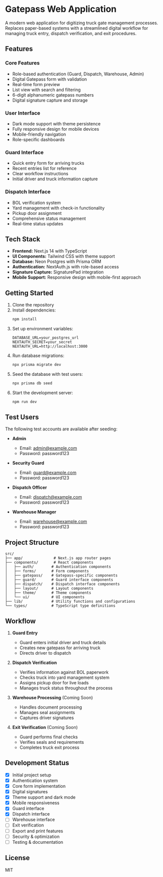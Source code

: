 # Gatepass Web Application

A modern web application for digitizing truck gate management processes. Replaces paper-based systems with a streamlined digital workflow for managing truck entry, dispatch verification, and exit procedures.

## Features

### Core Features

- Role-based authentication (Guard, Dispatch, Warehouse, Admin)
- Digital Gatepass form with validation
- Real-time form preview
- List view with search and filtering
- 6-digit alphanumeric gatepass numbers
- Digital signature capture and storage

### User Interface

- Dark mode support with theme persistence
- Fully responsive design for mobile devices
- Mobile-friendly navigation
- Role-specific dashboards

### Guard Interface

- Quick entry form for arriving trucks
- Recent entries list for reference
- Clear workflow instructions
- Initial driver and truck information capture

### Dispatch Interface

- BOL verification system
- Yard management with check-in functionality
- Pickup door assignment
- Comprehensive status management
- Real-time status updates

## Tech Stack

- **Frontend:** Next.js 14 with TypeScript
- **UI Components:** Tailwind CSS with theme support
- **Database:** Neon Postgres with Prisma ORM
- **Authentication:** NextAuth.js with role-based access
- **Signature Capture:** SignaturePad integration
- **Mobile Support:** Responsive design with mobile-first approach

## Getting Started

1. Clone the repository
2. Install dependencies:
   ```bash
   npm install
   ```
3. Set up environment variables:
   ```env
   DATABASE_URL=your_postgres_url
   NEXTAUTH_SECRET=your_secret
   NEXTAUTH_URL=http://localhost:3000
   ```
4. Run database migrations:
   ```bash
   npx prisma migrate dev
   ```
5. Seed the database with test users:
   ```bash
   npx prisma db seed
   ```
6. Start the development server:
   ```bash
   npm run dev
   ```

## Test Users

The following test accounts are available after seeding:

- **Admin**

  - Email: admin@example.com
  - Password: password123

- **Security Guard**

  - Email: guard@example.com
  - Password: password123

- **Dispatch Officer**

  - Email: dispatch@example.com
  - Password: password123

- **Warehouse Manager**
  - Email: warehouse@example.com
  - Password: password123

## Project Structure

```
src/
├── app/              # Next.js app router pages
├── components/       # React components
│   ├── auth/        # Authentication components
│   ├── forms/       # Form components
│   ├── gatepass/    # Gatepass-specific components
│   ├── guard/       # Guard interface components
│   ├── dispatch/    # Dispatch interface components
│   ├── layout/      # Layout components
│   ├── theme/       # Theme components
│   └── ui/          # UI components
├── lib/             # Utility functions and configurations
└── types/           # TypeScript type definitions
```

## Workflow

1. **Guard Entry**

   - Guard enters initial driver and truck details
   - Creates new gatepass for arriving truck
   - Directs driver to dispatch

2. **Dispatch Verification**

   - Verifies information against BOL paperwork
   - Checks truck into yard management system
   - Assigns pickup door for live loads
   - Manages truck status throughout the process

3. **Warehouse Processing** (Coming Soon)

   - Handles document processing
   - Manages seal assignments
   - Captures driver signatures

4. **Exit Verification** (Coming Soon)
   - Guard performs final checks
   - Verifies seals and requirements
   - Completes truck exit process

## Development Status

- [x] Initial project setup
- [x] Authentication system
- [x] Core form implementation
- [x] Digital signatures
- [x] Theme support and dark mode
- [x] Mobile responsiveness
- [x] Guard interface
- [x] Dispatch interface
- [ ] Warehouse interface
- [ ] Exit verification
- [ ] Export and print features
- [ ] Security & optimization
- [ ] Testing & documentation

## License

MIT
